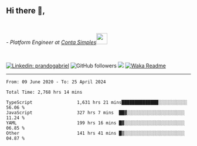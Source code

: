 <h2>Hi there  👋,</h2> </br>

<p><em>- Platform Engineer at <a href="https://contasimples.com">Conta Simples</a><img src="https://media.giphy.com/media/WUlplcMpOCEmTGBtBW/giphy.gif" width="30"> 
</em></p></br>


[![Linkedin: prandogabriel](https://img.shields.io/badge/-prandogabriel-blue?style=flat-square&logo=Linkedin&logoColor=white&link=https://www.linkedin.com/in/prandogabriel/)](https://www.linkedin.com/in/prandogabriel)
![GitHub followers](https://img.shields.io/github/followers/prandogabriel?label=Follow&style=social)
![](https://visitor-badge.glitch.me/badge?page_id=prandogabriel.prandogabriel)
[![Waka Readme](https://github.com/prandogabriel/prandogabriel/actions/workflows/update-stats.yml.yml/badge.svg)](https://github.com/prandogabriel/prandogabriel/actions/workflows/update-stats.yml.yml)

---

<!--START_SECTION:waka-->

```golang
From: 09 June 2020 - To: 25 April 2024

Total Time: 2,768 hrs 14 mins

TypeScript                 1,631 hrs 21 mins██████████████░░░░░░░░░░░   56.06 %
JavaScript                 327 hrs 7 mins  ██▓░░░░░░░░░░░░░░░░░░░░░░   11.24 %
YAML                       199 hrs 16 mins █▓░░░░░░░░░░░░░░░░░░░░░░░   06.85 %
Other                      141 hrs 41 mins █▒░░░░░░░░░░░░░░░░░░░░░░░   04.87 %
```

<!--END_SECTION:waka-->
